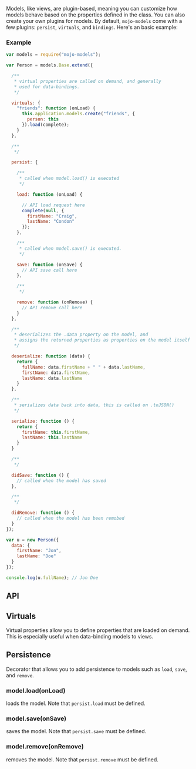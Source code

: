 Models, like views, are plugin-based, meaning you can customize how models behave based on the properties defined
in the class. You can also create your own plugins for models. By default, `mojo-models` come with a few plugins: `persist`,
`virtuals`, and `bindings`. Here's an basic example:

### Example

```javascript
var models = require("mojo-models");

var Person = models.Base.extend({

  /**
   * virtual properties are called on demand, and generally
   * used for data-bindings.
   */

  virtuals: {
    "friends": function (onLoad) {
      this.application.models.create("friends", {
        person: this
      }).load(complete);
    }
  },

  /**
   */

  persist: {

    /**
     * called when model.load() is executed
     */

    load: function (onLoad) {

      // API load request here
      complete(null, {
        firstName: "Craig",
        lastName: "Condon"
      });
    },

    /**
     * called when model.save() is executed.
     */

    save: function (onSave) {
      // API save call here
    },

    /**
     */

    remove: function (onRemove) {
      // API remove call here
    }
  },

  /**
   * deserializes the .data property on the model, and
   * assigns the returned properties as properties on the model itself
   */

  deserialize: function (data) {
    return {
      fullName: data.firstName + " " + data.lastName,
      firstName: data.firstName,
      lastName: data.lastName
    }
  },

  /**
   * serializes data back into data, this is called on .toJSON()
   */

  serialize: function () {
    return {
      firstName: this.firstName,
      lastName: this.lastName
    }
  }

  /**
   */

  didSave: function () {
    // called when the model has saved
  },

  /**
   */

  didRemove: function () {
    // called when the model has been remobed
  }
});

var u = new Person({
  data: {
    firstName: "Jon",
    lastName: "Doe"
  }
});

console.log(u.fullName); // Jon Doe

```

## API


## Virtuals

Virtual properties allow you to define properties that are loaded on demand. This is especially
useful when data-binding models to views. 

## Persistence

Decorator that allows you to add persistence to models such as `load`, `save`, and `remove`.


### model.load(onLoad)

loads the model. Note that `persist.load` must be defined.

### model.save(onSave)

saves the model. Note that `persist.save` must be defined.

### model.remove(onRemove)

removes the model. Note that `persist.remove` must be defined.
